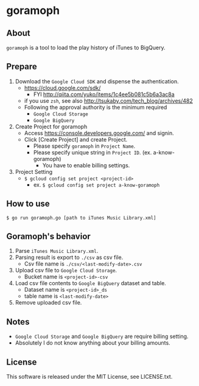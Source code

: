 # goramoph
## About
`goramoph` is a tool to load the play history of iTunes to BigQuery.


## Prepare
1. Download the `Google Cloud SDK` and dispense the authentication.
    * https://cloud.google.com/sdk/
        * FYI http://qiita.com/yuko/items/1c4ee5b081c5b6a3ac8a
    * if you use `zsh`, see also http://tsukaby.com/tech_blog/archives/482
    * Following the approval authority is the minimum required
        * `Google Cloud Storage`
        * `Google BigQuery`
2. Create Project for goramoph
	* Access https://console.developers.google.com/ and signin.
	* Click [Create Project] and create Project.
		* Please specify `goramoph` in `Project Name`.
		* Please specify unique string in `Project ID`. (ex. a-know-goramoph)
			* You have to enable billing settings.
3. Project Setting
	* `$ gcloud config set project <project-id>`
		* ex. `$ gcloud config set project a-know-goramoph`


## How to use
`$ go run goramoph.go [path to iTunes Music Library.xml]`


## Goramoph's behavior
1. Parse `iTunes Music Library.xml`.
2. Parsing result is export to `./csv` as csv file.
    * Csv file name is `./csv/<last-modify-date>.csv`
3. Upload csv file to `Google Cloud Storage`.
    * Bucket name is `<project-id>-csv`
4. Load csv file contents to `Google BigQuery` dataset and table.
    * Dataset name is `<project-id>_ds`
    * table name is `<last-modify-date>`
5. Remove uploaded csv file.


## Notes
* `Google Cloud Storage` and `Google BigQuery` are require billing setting. 
* Absolutely I do not know anything about your billing amounts.


## License
This software is released under the MIT License, see LICENSE.txt.
